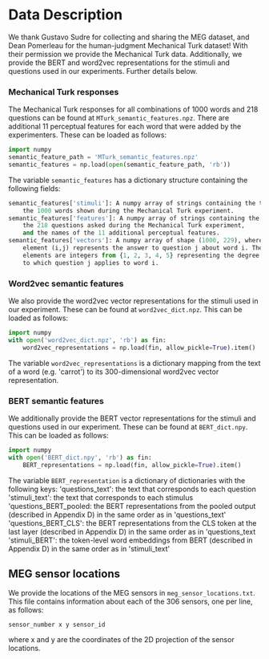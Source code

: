 # Data Description

We thank Gustavo Sudre for collecting and sharing the MEG dataset, and 
Dean Pomerleau for the human-judgment Mechanical Turk dataset!
With their permission we provide the Mechanical Turk data. Additionally,
we provide the BERT and word2vec representations for the stimuli and questions
used in our experiments. Further details below.


### Mechanical Turk responses
The Mechanical Turk responses for all combinations of 1000 words and 
218 questions can be found at `MTurk_semantic_features.npz`. There are additional 
11 perceptual features for each word that were added by the experimenters.
These can be loaded as follows:
```python
import numpy
semantic_feature_path = 'MTurk_semantic_features.npz'
semantic_features = np.load(open(semantic_feature_path, 'rb'))
```
The variable `semantic_features` has a dictionary structure containing the 
following fields:
```python
semantic_features['stimuli']: A numpy array of strings containing the text of 
    the 1000 words shown during the Mechanical Turk experiment.
semantic_features['features']: A numpy array of strings containing the text of 
    the 218 questions asked during the Mechanical Turk experiment, 
    and the names of the 11 additional perceptual features.
semantic_features['vectors']: A numpy array of shape (1000, 229), where each
    element (i,j) represents the answer to question j about word i. These 
    elements are integers from {1, 2, 3, 4, 5} representing the degree
    to which question j applies to word i.
```

### Word2vec semantic features
We also provide the word2vec vector representations for the stimuli used in our
experiment. These can be found at `word2vec_dict.npz`. This can be loaded
as follows:
```python
import numpy
with open('word2vec_dict.npz', 'rb') as fin:
    word2vec_representations = np.load(fin, allow_pickle=True).item()
```
The variable `word2vec_representations` is a dictionary mapping from the text
of a word (e.g. 'carrot') to its 300-dimensional word2vec vector representation.


### BERT semantic features
We additionally provide the BERT vector representations for the stimuli and questions used in our
experiment. These can be found at `BERT_dict.npy`. This can be loaded
as follows:
```python
import numpy
with open('BERT_dict.npy', 'rb') as fin:
    BERT_representations = np.load(fin, allow_pickle=True).item()
```
The variable `BERT_representation` is a dictionary of dictionaries with the following keys:
'questions_text': the text that corresponds to each question
'stimuli_text': the text that corresponds to each stimulus
'questions_BERT_pooled: the BERT representations from the pooled output (described in Appendix D) in the same order as in 'questions_text'
'questions_BERT_CLS': the BERT representations from the CLS token at the last layer (described in Appendix D) in the same order as in 'questions_text
'stimuli_BERT': the token-level word embeddings from BERT (described in Appendix D) in the same order as in 'stimuli_text'


## MEG sensor locations
We provide the locations of the MEG sensors in `meg_sensor_locations.txt`.
This file contains information about each of the 306 sensors, one per line, as 
follows:
```
sensor_number x y sensor_id
```
where x and y are the coordinates of the 2D projection of the sensor locations.
